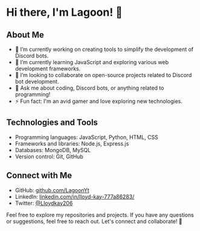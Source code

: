 # Hi there, I'm Lagoon! 👋

## About Me
- 🔭 I’m currently working on creating tools to simplify the development of Discord bots.
- 🌱 I’m currently learning JavaScript and exploring various web development frameworks.
- 👯 I’m looking to collaborate on open-source projects related to Discord bot development.
- 💬 Ask me about coding, Discord bots, or anything related to programming!
- ⚡ Fun fact: I'm an avid gamer and love exploring new technologies.

## Technologies and Tools
- Programming languages: JavaScript, Python, HTML, CSS
- Frameworks and libraries: Node.js, Express.js
- Databases: MongoDB, MySQL
- Version control: Git, GitHub

## Connect with Me
- GitHub: [github.com/LagoonYt](https://github.com/LagoonYt)
- LinkedIn: [linkedin.com/in/lloyd-kay-777a86283/](https://www.linkedin.com/in/lloyd-kay-777a86283/)
- Twitter: [@Lloydkay206](https://twitter.com/Lloydkay206)

Feel free to explore my repositories and projects. If you have any questions or suggestions, feel free to reach out. Let's connect and collaborate! 🌟
